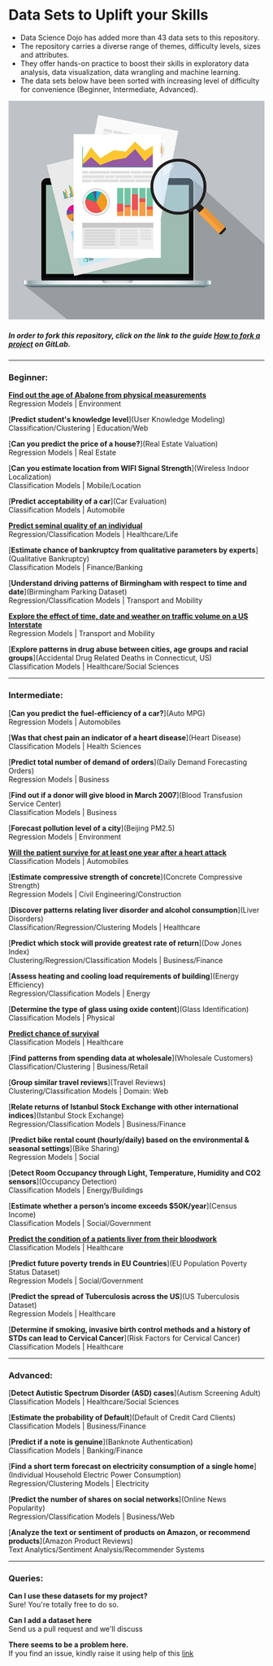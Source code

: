 # Data Sets to Uplift your Skills 


+ Data Science Dojo has added more than 43 data sets to this repository. 
+ The repository carries a diverse range of themes, difficulty levels, sizes and attributes. 
+ They offer hands-on practice to boost their skills in exploratory data analysis, data visualization, data wrangling and machine learning.
+ The data sets below have been sorted with increasing level of difficulty for convenience (Beginner, Intermediate, Advanced).

![](21.jpg)

##### In order to fork this repository, click on the link to the guide [How to fork a project](https://docs.gitlab.com/ee/gitlab-basics/fork-project.html) on GitLab.

---
### Beginner:

[**Find out the age of Abalone from physical measurements**](Abalone)<br/>
Regression Models | Environment

[**Predict student's knowledge level**](User Knowledge Modeling)<br/>
Classification/Clustering | Education/Web

[**Can you predict the price of a house?**](Real Estate Valuation)<br/>
Regression Models | Real Estate

[**Can you estimate location from WIFI Signal Strength**](Wireless Indoor Localization)<br/>
Classification Models | Mobile/Location

[**Predict acceptability of a car**](Car Evaluation)<br/>
Classification Models | Automobile

[**Predict seminal quality of an individual**](Fertility)<br/>
Regression/Classification Models | Healthcare/Life

[**Estimate chance of bankruptcy from qualitative parameters by experts**](Qualitative Bankruptcy)<br/>
Classification Models | Finance/Banking

[**Understand driving patterns of Birmingham with respect to time and date**](Birmingham Parking Dataset)<br/>
Regression/Classification Models | Transport and Mobility

[**Explore the effect of time, date and weather on traffic volume on a US Interstate**](https://code.datasciencedojo.com/datasciencedojo/datasets/tree/patch-1/Interstate-94%20(I-94)%20Traffic%20Volume%20Dataset)<br/>
Regression Models | Transport and Mobility

[**Explore patterns in drug abuse between cities, age groups and racial groups**](Accidental Drug Related Deaths in Connecticut, US)<br/>
Classification Models | Healthcare/Social Sciences

---
### Intermediate:

[**Can you predict the fuel-efficiency of a car?**](Auto MPG)<br/>
Regression Models | Automobiles

[**Was that chest pain an indicator of a heart disease**](Heart Disease)<br/>
Classification Models | Health Sciences

[**Predict total number of demand of orders**](Daily Demand Forecasting Orders)<br/>
Regression Models | Business

[**Find out if a donor will give blood in March 2007**](Blood Transfusion Service Center)<br/>
Classification Models | Business

[**Forecast pollution level of a city**](Beijing PM2.5)<br/>
Regression Models | Environment

[**Will the patient survive for at least one year after a heart attack**](Echocardiogram)<br/>
Classification Models | Automobiles

[**Estimate compressive strength of concrete**](Concrete Compressive Strength)<br/>
Regression Models | Civil Engineering/Construction

[**Discover patterns relating liver disorder and alcohol consumption**](Liver Disorders)<br/>
Classification/Regression/Clustering Models | Healthcare

[**Predict which stock will provide greatest rate of return**](Dow Jones Index)<br/>
Clustering/Regression/Classification Models | Business/Finance

[**Assess heating and cooling load requirements of building**](Energy Efficiency)<br/>
Regression/Classification Models | Energy

[**Determine the type of glass using oxide content**](Glass Identification)<br/>
Classification Models | Physical

[**Predict chance of survival**](Hepatitis)<br/>
Classification Models | Healthcare

[**Find patterns from spending data at wholesale**](Wholesale Customers)<br/>
Classification/Clustering | Business/Retail

[**Group similar travel reviews**](Travel Reviews)<br/>
Clustering/Classification Models | Domain: Web

[**Relate returns of Istanbul Stock Exchange with other international indices**](Istanbul Stock Exchange)<br/>
Regression/Classification Models | Business/Finance

[**Predict bike rental count (hourly/daily) based on the environmental & seasonal settings**](Bike Sharing)<br/>
Regression Models | Social

[**Detect Room Occupancy through Light, Temperature, Humidity and CO2 sensors**](Occupancy Detection)<br/>
Classification Models | Energy/Buildings

[**Estimate whether a person’s income exceeds $50K/year**](Census Income)<br/>
Classification Models | Social/Government

[**Predict the condition of a patients liver from their bloodwork**](https://code.datasciencedojo.com/datasciencedojo/datasets/tree/patch-1/Hepatitis%20C%20Virus%20(HCV)%20Classification%20Dataset)<br/>
Classification Models | Healthcare

[**Predict future poverty trends in EU Countries**](EU Population Poverty Status Dataset)<br/>
Regression Models | Social/Government

[**Predict the spread of Tuberculosis across the US**](US Tuberculosis Dataset)<br/>
Regression Models | Healthcare

[**Determine if smoking, invasive birth control methods and a history of STDs can lead to Cervical Cancer**](Risk Factors for Cervical Cancer)<br/>
Classification Models | Healthcare

---
### Advanced:

[**Detect Autistic Spectrum Disorder (ASD) cases**](Autism Screening Adult)<br/>
Classification Models | Healthcare/Social Sciences

[**Estimate the probability of Default**](Default of Credit Card Clients)<br/>
Classification Models | Business/Finance

[**Predict if a note is genuine**](Banknote Authentication)<br/>
Classification Models | Banking/Finance

[**Find a short term forecast on electricity consumption of a single home**](Individual Household Electric Power Consumption)<br/>
Regression/Clustering Models | Electricity

[**Predict the number of shares on social networks**](Online News Popularity)<br/>
Regression/Classification Models | Business/Web

[**Analyze the text or sentiment of products on Amazon, or recommend products**](Amazon Product Reviews)<br/>
Text Analytics/Sentiment Analysis/Recommender Systems

---
### Queries:

**Can I use these datasets for my project?**<br/>
Sure! You're totally free to do so.

**Can I add a dataset here**<br/>
Send us a pull request and we'll discuss

**There seems to be a problem here.**<br/>
If you find an issue, kindly raise it using help of this [link](https://docs.gitlab.com/ee/user/project/issues/create_new_issue.html)


